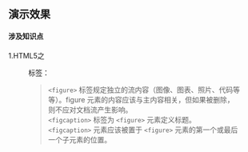 ## 演示效果
#### 涉及知识点
1.HTML5之<figure>标签：
> `<figure>` 标签规定独立的流内容（图像、图表、照片、代码等等）。figure 元素的内容应该与主内容相关，但如果被删除，则不应对文档流产生影响。  
> `<figcaption>` 标签为 `<figure>` 元素定义标题。  
> `<figcaption>` 元素应该被置于 `<figure>` 元素的第一个或最后一个子元素的位置。
